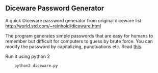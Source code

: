 ## Diceware Password Generator
A quick Diceware password generator from original diceware list.
http://world.std.com/~reinhold/diceware.html

The program generates simple passwords that are easy for humans to remember but difficult for computers to guess by brute force. You can modify the password by capitalizing, punctuations etc.
Read [this](https://en.wikipedia.org/wiki/Diceware).

Run it using python 2
```
	python2 diceware.py
```